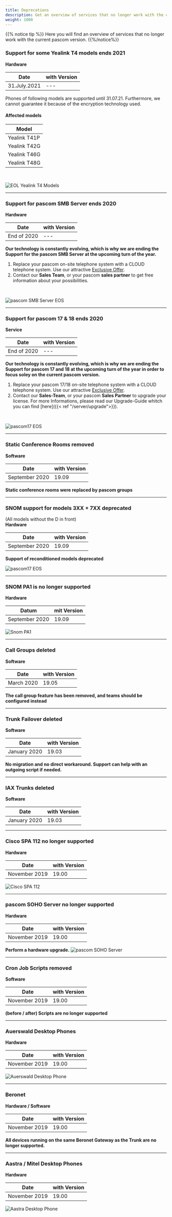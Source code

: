 ```yaml
---
title: Deprecations
description: Get an overview of services that no longer work with the current pascom version. 
weight: 1000
---
```


{{% notice tip %}}
Here you will find an overview of services that no longer work with the current pascom version.
{{%/notice%}}

### Support for some Yealink T4 models ends 2021
**Hardware**

|Date|with Version|
|---|---|
|31.July.2021|---|  

Phones of following models are supported until 31.07.21. Furthermore, we cannot guarantee it because of the encryption technology used.

#### Affected models

|Model|
|---|
|Yealink T41P|
|Yealink T42G| 
|Yealink T46G|  
|Yealink T48G|     

</br>

![EOL Yealink T4 Models](yealink-t4-series1.jpg)

<hr>

### Support for pascom SMB Server ends 2020
**Hardware**

|Date|with Version|
|---|---|
|End of 2020|---|  
**Our technology is constantly evolving, which is why we are ending the Support for the pascom SMB Server at the upcoming turn of the year.**


1. Replace your pascom on-site telephone system with a CLOUD telephone system. Use our attractive [Exclusive Offer](https://www.pascom.net/en/exclusive-offers/switch-to-pascom-cloud/).  
2. Contact our **Sales Team**, or your pascom **sales partner** to get free information about your possibilities.

</br>

![pascom SMB Server EOS](pascom-smb-eos.png)

<hr>

### Support for pascom 17 & 18 ends 2020
**Service**

|Date|with Version|
|---|---|
|End of 2020|---|  
**Our technology is constantly evolving, which is why we are ending the Support for pascom 17 and 18 at the upcoming turn of the year in order to focus soley on the current pascom version.**


1. Replace your pascom 17/18 on-site telephone system with a CLOUD telephone system. Use our attractive [Exclusive Offer](https://www.pascom.net/en/exclusive-offers/switch-to-pascom-cloud/).  
2. Contact our **Sales-Team**, or your pascom **Sales Partner** to upgrade your license. For more Informations, please read our Upgrade-Guide whitch you can find [here]({{< ref "/server/upgrade">}}).

</br>

![pascom17 EOS](pascom17_EOS.png)

<hr>


### Static Conference Rooms removed
**Software**

|Date|with Version|
|---|---|
|September 2020|19.09|  
**Static conference rooms were replaced by pascom groups**

<hr>

### SNOM support for models 3XX + 7XX deprecated
(All models without the D in front)  
**Hardware**

|Date|with Version|
|---|---|
|September 2020|19.09|  
**Support of reconditioned models deprecated**  

![pascom17 EOS](snom-deprecated.jpg?width=60%)

<hr>

### SNOM PA1 is no longer supported 
**Hardware**

|Datum|mit Version|
|---|---|
|September 2020|19.09|   

![Snom PA1](snom-pa1.jpg?width=60%)

<hr>

### Call Groups deleted
**Software**

|Date|with Version|
|---|---|
|March 2020|19.05|  
**The call group feature has been removed, and teams should be configured instead**

<hr>

### Trunk Failover deleted
**Software**

|Date|with Version|
|---|---|
|January 2020|19.03|  
**No migration and no direct workaround. Support can help with an outgoing script if needed.**

<hr>

### IAX Trunks deleted
**Software**

|Date|with Version|
|---|---|
|January 2020|19.03|  

<hr>

### Cisco SPA 112 no longer supported
**Hardware**

|Date|with Version|
|---|---|
|November 2019|19.00|  

![Cisco SPA 112](cisco_spa112.jpg?width=40%)

<hr>

### pascom SOHO Server no longer supported
**Hardware**

|Date|with Version|
|---|---|
|November 2019|19.00|  
**Perform a hardware upgrade.**
![pascom SOHO Server](pascomSOHOserver.png)

<hr>

### Cron Job Scripts removed
**Software**

|Date|with Version|
|---|---|
|November 2019|19.00|  
**(before / after) Scripts are no longer supported**

<hr>

### Auerswald Desktop Phones
**Hardware**  

|Date|with Version|
|---|---|
|November 2019|19.00|    
![Auerswald Desktop Phone](auerswald.jpg)

<hr>

### Beronet 
**Hardware / Software**  

|Date|with Version|
|---|---|
|November 2019|19.00|    
**All devices running on the same Beronet Gateway as the Trunk are no longer supported.**


<hr>

### Aastra / Mitel Desktop Phones
**Hardware**  

|Date|with Version|
|---|---|
|November 2019|19.00|    
![Aastra Desktop Phone](aastra.jpg?width=60%)






